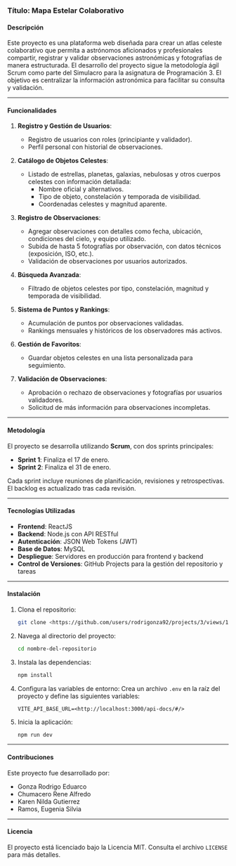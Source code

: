 ### **Título: Mapa Estelar Colaborativo**

#### **Descripción**
Este proyecto es una plataforma web diseñada para crear un atlas celeste colaborativo que permita a astrónomos aficionados y profesionales compartir, registrar y validar observaciones astronómicas y fotografías de manera estructurada. El desarrollo del proyecto sigue la metodología ágil Scrum como parte del Simulacro para la asignatura de Programación 3. El objetivo es centralizar la información astronómica para facilitar su consulta y validación.

---

#### **Funcionalidades**
1. **Registro y Gestión de Usuarios**:
   - Registro de usuarios con roles (principiante y validador).
   - Perfil personal con historial de observaciones.

2. **Catálogo de Objetos Celestes**:
   - Listado de estrellas, planetas, galaxias, nebulosas y otros cuerpos celestes con información detallada:
     - Nombre oficial y alternativos.
     - Tipo de objeto, constelación y temporada de visibilidad.
     - Coordenadas celestes y magnitud aparente.

3. **Registro de Observaciones**:
   - Agregar observaciones con detalles como fecha, ubicación, condiciones del cielo, y equipo utilizado.
   - Subida de hasta 5 fotografías por observación, con datos técnicos (exposición, ISO, etc.).
   - Validación de observaciones por usuarios autorizados.

4. **Búsqueda Avanzada**:
   - Filtrado de objetos celestes por tipo, constelación, magnitud y temporada de visibilidad.

5. **Sistema de Puntos y Rankings**:
   - Acumulación de puntos por observaciones validadas.
   - Rankings mensuales y históricos de los observadores más activos.

6. **Gestión de Favoritos**:
   - Guardar objetos celestes en una lista personalizada para seguimiento.

7. **Validación de Observaciones**:
   - Aprobación o rechazo de observaciones y fotografías por usuarios validadores.
   - Solicitud de más información para observaciones incompletas.

---

#### **Metodología**
El proyecto se desarrolla utilizando **Scrum**, con dos sprints principales:
- **Sprint 1**: Finaliza el 17 de enero.
- **Sprint 2**: Finaliza el 31 de enero.

Cada sprint incluye reuniones de planificación, revisiones y retrospectivas. El backlog es actualizado tras cada revisión.

---

#### **Tecnologías Utilizadas**
- **Frontend**: ReactJS
- **Backend**: Node.js con API RESTful
- **Autenticación**: JSON Web Tokens (JWT)
- **Base de Datos**: MySQL
- **Despliegue**: Servidores en producción para frontend y backend
- **Control de Versiones**: GitHub Projects para la gestión del repositorio y tareas

---

#### **Instalación**
1. Clona el repositorio:
   ```bash
   git clone <https://github.com/users/rodrigonza92/projects/3/views/1>
   ```

2. Navega al directorio del proyecto:
   ```bash
   cd nombre-del-repositorio
   ```

3. Instala las dependencias:
   ```bash
   npm install
   ```

4. Configura las variables de entorno:
   Crea un archivo `.env` en la raíz del proyecto y define las siguientes variables:
   ```
   VITE_API_BASE_URL=<http://localhost:3000/api-docs/#/>
   ```

5. Inicia la aplicación:
   ```bash
   npm run dev
   ```

---

#### **Contribuciones**
Este proyecto fue desarrollado por:
- Gonza Rodrigo Eduarco
- Chumacero Rene Alfredo
- Karen Nilda Gutierrez
- Ramos, Eugenia Silvia

---

#### **Licencia**
El proyecto está licenciado bajo la Licencia MIT. Consulta el archivo `LICENSE` para más detalles.
